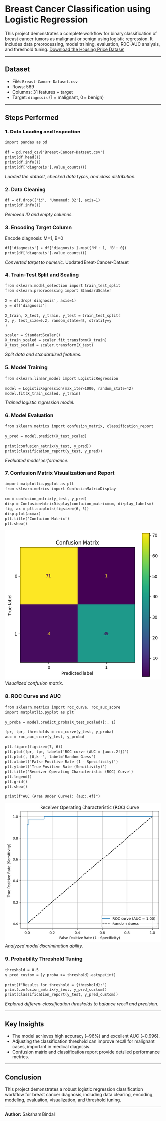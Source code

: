 # Breast Cancer Classification using Logistic Regression

This project demonstrates a complete workflow for binary classification of breast cancer tumors as malignant or benign using logistic regression. It includes data preprocessing, model training, evaluation, ROC-AUC analysis, and threshold tuning.
[Download the Housing Price Dataset](https://www.kaggle.com/datasets/uciml/breast-cancer-wisconsin-data)

---

## Dataset

- File: `Breast-Cancer-Dataset.csv`
- Rows: 569
- Columns: 31 features + target
- Target: `diagnosis` (1 = malignant, 0 = benign)

---

## Steps Performed

### 1. Data Loading and Inspection
```
import pandas as pd

df = pd.read_csv('Breast-Cancer-Dataset.csv')
print(df.head())
print(df.info())
print(df['diagnosis'].value_counts())
```
*Loaded the dataset, checked data types, and class distribution.*

### 2. Data Cleaning
```
df = df.drop(['id', 'Unnamed: 32'], axis=1)
print(df.info())
```
*Removed ID and empty columns.*

### 3. Encoding Target Column
Encode diagnosis: M=1, B=0
```
df['diagnosis'] = df['diagnosis'].map({'M': 1, 'B': 0})
print(df['diagnosis'].value_counts())
```
*Converted target to numeric.*
[Updated Breat-Cancer-Dataset](Breast-Cancer-Cleaned.csv)

### 4. Train-Test Split and Scaling
```
from sklearn.model_selection import train_test_split
from sklearn.preprocessing import StandardScaler

X = df.drop('diagnosis', axis=1)
y = df['diagnosis']

X_train, X_test, y_train, y_test = train_test_split(
X, y, test_size=0.2, random_state=42, stratify=y
)

scaler = StandardScaler()
X_train_scaled = scaler.fit_transform(X_train)
X_test_scaled = scaler.transform(X_test)
```
*Split data and standardized features.*

### 5. Model Training
```
from sklearn.linear_model import LogisticRegression

model = LogisticRegression(max_iter=1000, random_state=42)
model.fit(X_train_scaled, y_train)
```
*Trained logistic regression model.*

### 6. Model Evaluation
```
from sklearn.metrics import confusion_matrix, classification_report

y_pred = model.predict(X_test_scaled)

print(confusion_matrix(y_test, y_pred))
print(classification_report(y_test, y_pred))
```
*Evaluated model performance.*

### 7. Confusion Matrix Visualization and Report
```
import matplotlib.pyplot as plt
from sklearn.metrics import ConfusionMatrixDisplay

cm = confusion_matrix(y_test, y_pred)
disp = ConfusionMatrixDisplay(confusion_matrix=cm, display_labels=)
fig, ax = plt.subplots(figsize=(6, 6))
disp.plot(ax=ax)
plt.title('Confusion Matrix')
plt.show()
```
![Confusion Matrix](confusion_matrix.png)
*Visualized confusion matrix.*

### 8. ROC Curve and AUC
```
from sklearn.metrics import roc_curve, roc_auc_score
import matplotlib.pyplot as plt

y_proba = model.predict_proba(X_test_scaled)[:, 1]

fpr, tpr, thresholds = roc_curve(y_test, y_proba)
auc = roc_auc_score(y_test, y_proba)

plt.figure(figsize=(7, 6))
plt.plot(fpr, tpr, label=f'ROC curve (AUC = {auc:.2f})')
plt.plot(, [0,k--', label='Random Guess')
plt.xlabel('False Positive Rate (1 - Specificity)')
plt.ylabel('True Positive Rate (Sensitivity)')
plt.title('Receiver Operating Characteristic (ROC) Curve')
plt.legend()
plt.grid()
plt.show()

print(f"AUC (Area Under Curve): {auc:.4f}")
```
![ROC Curve](roc_curve.png)
*Analyzed model discrimination ability.*

### 9. Probability Threshold Tuning
```
threshold = 0.5
y_pred_custom = (y_proba >= threshold).astype(int)

print(f"Results for threshold = {threshold}:")
print(confusion_matrix(y_test, y_pred_custom))
print(classification_report(y_test, y_pred_custom))
```
*Explored different classification thresholds to balance recall and precision.*

---

## Key Insights

- The model achieves high accuracy (~96%) and excellent AUC (~0.996).
- Adjusting the classification threshold can improve recall for malignant cases, important in medical diagnosis.
- Confusion matrix and classification report provide detailed performance metrics.

---

## Conclusion

This project demonstrates a robust logistic regression classification workflow for breast cancer diagnosis, including data cleaning, encoding, modeling, evaluation, visualization, and threshold tuning.

---

**Author:** Saksham Bindal

